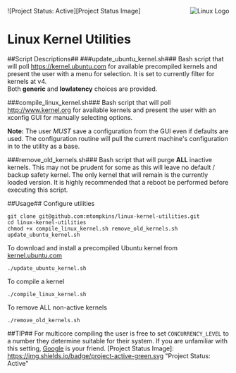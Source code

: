 ![Project Status: Active][Project Status Image]
<img align="right" src="https://www.kernel.org/theme/images/logos/tux.png" alt="Linux Logo" title="Tux">
# Linux Kernel Utilities #
##Script Descriptions##
###update_ubuntu_kernel.sh###
Bash script that will poll https://kernel.ubuntu.com for available precompiled kernels and present the user with a menu for selection. It is set to currently filter for kernels at v4.    
Both **generic** and **lowlatency** choices are provided.

###compile_linux_kernel.sh###
Bash script that will poll http://www.kernel.org for available kernels and present the user with an xconfig GUI for manually selecting options.

**Note:** The user *MUST* save a configuration from the GUI even if defaults are used. The configuration routine will pull the current machine's configuration in to the utility as a base.

###remove_old_kernels.sh###
Bash script that will purge **ALL** inactive kernels. This may not be prudent for some as this will leave no default / backup safety kernel. The only kernel that will remain is the currently loaded version. It is highly recommended that a reboot be performed before executing this script.

##Usage##
Configure utilities

    git clone git@github.com:mtompkins/linux-kernel-utilities.git
    cd linux-kernel-utilities
    chmod +x compile_linux_kernel.sh remove_old_kernels.sh update_ubuntu_kernel.sh

To download and install a precompiled Ubuntu kernel from [kernel.ubuntu.com](https://kernel.ubuntu.com)

    ./update_ubuntu_kernel.sh

To compile a kernel

    ./compile_linux_kernel.sh

To remove ALL non-active kernels

    ./remove_old_kernels.sh

##TIP##
For multicore compiling the user is free to set `CONCURRENCY_LEVEL` to a number they determine suitable for their system. If you are unfamiliar with this setting, [Google](https://www.google.com/?gws_rd=ssl#q=concurrency%20level%20make-kpkg) is your friend.
[Project Status Image]: https://img.shields.io/badge/project-active-green.svg "Project Status: Active"
